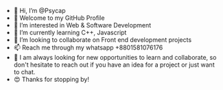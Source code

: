 - 👋 Hi, I’m @Psycap
- 🤗 Welcome to my GitHub Profile 
- 👀 I’m interested in Web & Software Development
- 🌱 I’m currently learning C++, Javascript
- 💞️ I’m looking to collaborate on Front end development projects
- 📫 Reach me through my whatsapp +8801581076176
- 🥰 I am always looking for new opportunities to learn and collaborate, so don't hesitate to reach out if you have an idea for a project or just want to chat.
- 😍 Thanks for stopping by!

